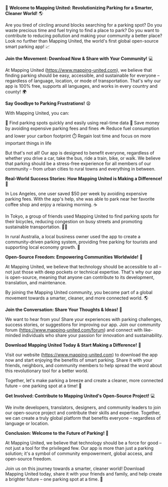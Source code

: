 🚀 **Welcome to Mapping United: Revolutionizing Parking for a Smarter, Cleaner World!** 🌎

Are you tired of circling around blocks searching for a parking spot? Do you waste precious time and fuel trying to find a place to park? Do you want to contribute to reducing pollution and making your community a better place? Look no further than Mapping United, the world's first global open-source smart parking app! 📈

**Join the Movement: Download Now & Share with Your Community!** 💻

At Mapping United (https://www.mapping-united.com), we believe that finding parking should be easy, accessible, and sustainable for everyone – regardless of language, location, or mode of transportation. That's why our app is 100% free, supports all languages, and works in every country and county! 🌍

**Say Goodbye to Parking Frustrations!** 😩

With Mapping United, you can:

📍 Find parking spots quickly and easily using real-time data
💸 Save money by avoiding expensive parking fees and fines
🚲 Reduce fuel consumption and lower your carbon footprint
⏱️ Regain lost time and focus on more important things in life

But that's not all! Our app is designed to benefit everyone, regardless of whether you drive a car, take the bus, ride a train, bike, or walk. We believe that parking should be a stress-free experience for all members of our community – from urban cities to rural towns and everything in between.

**Real-World Success Stories: How Mapping United is Making a Difference!** 🌟

In Los Angeles, one user saved $50 per week by avoiding expensive parking fees. With the app's help, she was able to park near her favorite coffee shop and enjoy a relaxing morning. ☕️

In Tokyo, a group of friends used Mapping United to find parking spots for their bicycles, reducing congestion on busy streets and promoting sustainable transportation. 🚴‍♀️

In rural Australia, a local business owner used the app to create a community-driven parking system, providing free parking for tourists and supporting local economy growth. 🌳

**Open-Source Freedom: Empowering Communities Worldwide!** 💖

At Mapping United, we believe that technology should be accessible to all – not just those with deep pockets or technical expertise. That's why our app is open-source, meaning that anyone can contribute to its development, translation, and maintenance.

By joining the Mapping United community, you become part of a global movement towards a smarter, cleaner, and more connected world. 🌎

**Join the Conversation: Share Your Thoughts & Ideas!** 💬

We want to hear from you! Share your experiences with parking challenges, success stories, or suggestions for improving our app. Join our community forum (https://www.mapping-united.com/forum) and connect with like-minded individuals who share your passion for innovation and sustainability.

**Download Mapping United Today & Start Making a Difference!** 🚀

Visit our website (https://www.mapping-united.com) to download the app now and start enjoying the benefits of smart parking. Share it with your friends, neighbors, and community members to help spread the word about this revolutionary tool for a better world.

Together, let's make parking a breeze and create a cleaner, more connected future – one parking spot at a time! 🌟

**Get Involved: Contribute to Mapping United's Open-Source Project!** 💻

We invite developers, translators, designers, and community leaders to join our open-source project and contribute their skills and expertise. Together, we can create a truly global platform that benefits everyone – regardless of language or location.

**Conclusion: Welcome to the Future of Parking! 🚀**

At Mapping United, we believe that technology should be a force for good – not just a tool for the privileged few. Our app is more than just a parking solution; it's a symbol of community empowerment, global access, and open-source freedom.

Join us on this journey towards a smarter, cleaner world! Download Mapping United today, share it with your friends and family, and help create a brighter future – one parking spot at a time. 🌟